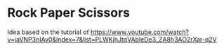 # Rock Paper Scissors
Idea based on the tutorial of 
https://www.youtube.com/watch?v=jaVNP3nIAv0&index=7&list=PLWKjhJtqVAbleDe3_ZA8h3AO2rXar-q2V
